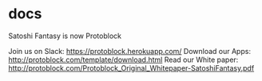 # docs
Satoshi Fantasy is now Protoblock 


Join us on Slack:   https://protoblock.herokuapp.com/
Download our Apps:  http://protoblock.com/template/download.html
Read our White paper: http://protoblock.com/Protoblock_Original_Whitepaper-SatoshiFantasy.pdf

